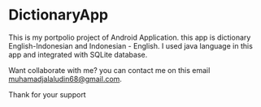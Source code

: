 # DictionaryApp

This is my portpolio project of Android Application. this app is dictionary English-Indonesian and Indonesian - English. 
I used java language in this app and integrated with SQLite database.

Want collaborate with me?
you can contact me on this email muhamadjalaludin68@gmail.com.

Thank for your support
